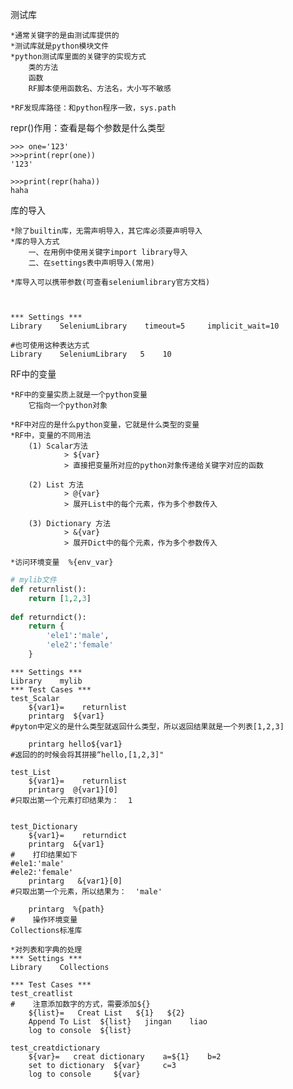 测试库

    *通常关键字的是由测试库提供的
    *测试库就是python模块文件
    *python测试库里面的关键字的实现方式
        类的方法
        函数
        RF脚本使用函数名、方法名，大小写不敏感
        
    *RF发现库路径：和python程序一致，sys.path
repr()作用：查看是每个参数是什么类型

    >>> one='123'
    >>>print(repr(one))
    '123'
    
    >>>print(repr(haha))
    haha
库的导入

    *除了builtin库，无需声明导入，其它库必须要声明导入
    *库的导入方式
        一、在用例中使用关键字import library导入
        二、在settings表中声明导入(常用)
        
    *库导入可以携带参数(可查看seleniumlibrary官方文档)
    
```robotframework


*** Settings ***
Library    SeleniumLibrary    timeout=5     implicit_wait=10

#也可使用这种表达方式
Library    SeleniumLibrary   5    10
```

RF中的变量

    *RF中的变量实质上就是一个python变量
        它指向一个python对象
    
    *RF中对应的是什么python变量，它就是什么类型的变量
    *RF中，变量的不同用法
        (1) Scalar方法
                > ${var}
                > 直接把变量所对应的python对象传递给关键字对应的函数
                
        (2) List 方法
                > @{var}
                > 展开List中的每个元素，作为多个参数传入
                
        (3) Dictionary 方法
                > &{var}
                > 展开Dict中的每个元素，作为多个参数传入
                
    *访问环境变量  %{env_var}
    
```python
# mylib文件
def returnlist():
    return [1,2,3]
    
def returndict():
    return {
        'ele1':'male',
        'ele2':'female'
    }
```

```robotframework
*** Settings ***
Library    mylib
*** Test Cases ***
test_Scalar
    ${var1}=    returnlist
    printarg  ${var1}       
#pyton中定义的是什么类型就返回什么类型，所以返回结果就是一个列表[1,2,3]
 
    printarg hello${var1}
#返回的的时候会将其拼接“hello,[1,2,3]"

test_List
    ${var1}=    returnlist
    printarg  @{var1}[0]  
#只取出第一个元素打印结果为：  1


test_Dictionary
    ${var1}=    returndict
    printarg  &{var1}
#    打印结果如下
#ele1:'male'
#ele2:'female'
    printarg   &{var1}[0]    
#只取出第一个元素，所以结果为：  'male'

    printarg  %{path}
#    操作环境变量
Collections标准库

*对列表和字典的处理
*** Settings ***
Library    Collections

*** Test Cases ***
test_creatlist
#    注意添加数字的方式，需要添加${}
    ${list}=   Creat List   ${1}   ${2}
    Append To List  ${list}   jingan    liao
    log to console  ${list}

test_creatdictionary
    ${var}=   creat dictionary    a=${1}    b=2
    set to dictionary  ${var}     c=3 
    log to console     ${var}
```